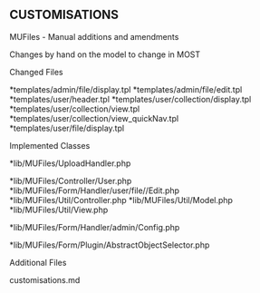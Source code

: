 

CUSTOMISATIONS
--------------

MUFiles - Manual additions and amendments


Changes by hand on the model to change in MOST



Changed Files

*templates/admin/file/display.tpl
*templates/admin/file/edit.tpl
*templates/user/header.tpl
*templates/user/collection/display.tpl
*templates/user/collection/view.tpl
*templates/user/collection/view_quickNav.tpl
*templates/user/file/display.tpl


Implemented Classes

*lib/MUFiles/UploadHandler.php

*lib/MUFiles/Controller/User.php
*lib/MUFiles/Form/Handler/user/file//Edit.php
*lib/MUFiles/Util/Controller.php
*lib/MUFiles/Util/Model.php
*lib/MUFiles/Util/View.php

*lib/MUFiles/Form/Handler/admin/Config.php

*lib/MUFiles/Form/Plugin/AbstractObjectSelector.php


Additional Files

customisations.md


